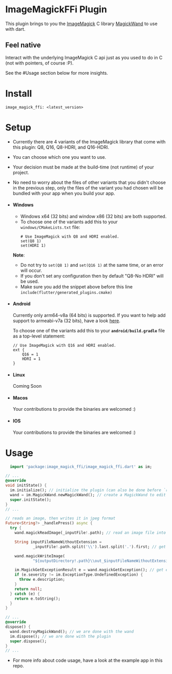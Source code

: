 # ImageMagickFFi Plugin
This plugin brings to you the [ImageMagick](https://imagemagick.org/) C library [MagickWand](https://imagemagick.org/script/magick-wand.php) to use with dart.
## Feel native
Interact with the underlying ImageMagick C api just as you used to do in C (not with pointers, of course :P).

See the #Usage section below for more insights.

# Install
`image_magick_ffi: <latest_version>`

# Setup
- Currently there are 4 variants of the ImageMagick library that come with this plugin: Q8, Q16, Q8-HDRI, and Q16-HDRI.
- You can choose which one you want to use.
- Your decision must be made at the build-time (not runtime) of your project.
- No need to worry about the files of other variants that you didn't choose in the previous step, only the files of the variant you had chosen will be bundled with your app when you build your app.
- #### Windows
  - Windows x64 (32 bits) and window x86 (32 bits) are both supported.
  - To choose one of the variants add this to your `windows/CMakeLists.txt` file:
    ```
    # Use ImageMagick with Q8 and HDRI enabled.
    set(Q8 1)
    set(HDRI 1)
    ```
  **Note**:
  - Do not try to `set(Q8 1)` and `set(Q16 1)` at the same time, or an error will occur.
  - If you don't set any configuration then by default "Q8-No HDRI" will be used.
  - Make sure you add the snippet above before this line `include(flutter/generated_plugins.cmake)`
- #### Android
  Currently only arm64-v8a (64 bits) is supported. If you want to help add support to armeabi-v7a (32 bits), have a look [here](https://github.com/MolotovCherry/Android-ImageMagick7/discussions/95).

  To choose one of the variants add this to your **`android/build.gradle`** file as a top-level statement:
    ```
    // Use ImageMagick with Q16 and HDRI enabled.
    ext {
        Q16 = 1
        HDRI = 1
    }
    ```
- #### Linux
  Coming Soon
- #### Macos
  Your contributions to provide the binaries are welcomed :)
- #### IOS
  Your contributions to provide the binaries are welcomed :)

# Usage
```dart
  import 'package:image_magick_ffi/image_magick_ffi.dart' as im;

// ...
@override
void initState() {
  im.initialize(); // initialize the plugin (can also be done before `runApp`)
  wand = im.MagickWand.newMagickWand(); // create a MagickWand to edit images
  super.initState();
}
// ...

// reads an image, then writes it in jpeg format
Future<String?> _handlePress() async {
  try {
    wand.magickReadImage(_inputFile!.path); // read an image file into the wand

    String inputFileNameWithoutExtension =
            _inputFile!.path.split('\\').last.split('.').first; // get input image name without extension

    wand.magickWriteImage(
            "${outputDirectory!.path}\\out_$inputFileNameWithoutExtension.jpeg"); // write image in jpeg format, automatically detects the format from the file extension

    im.MagickGetExceptionResult e = wand.magickGetException(); // get error, if any
    if (e.severity != im.ExceptionType.UndefinedException) {
      throw e.description;
    }
    return null;
  } catch (e) {
    return e.toString();
  }
}

// ...
@override
dispose() {
  wand.destroyMagickWand(); // we are done with the wand
  im.dispose(); // we are done with the plugin
  super.dispose();
}
// ...
```
- For more info about code usage, have a look at the example app in this repo.